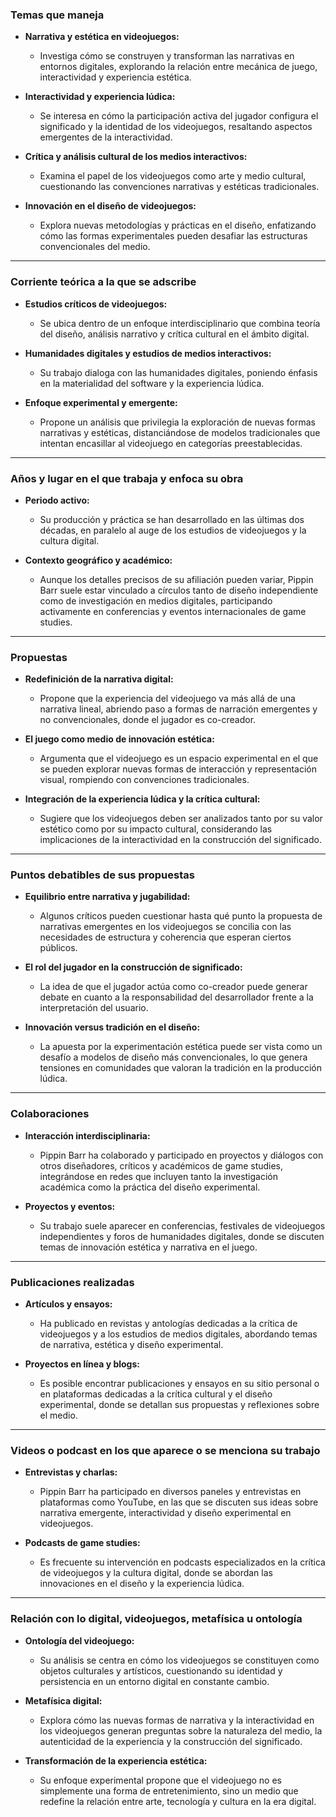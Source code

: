 ### Temas que maneja

- **Narrativa y estética en videojuegos:**
    
    - Investiga cómo se construyen y transforman las narrativas en entornos digitales, explorando la relación entre mecánica de juego, interactividad y experiencia estética.
        
- **Interactividad y experiencia lúdica:**
    
    - Se interesa en cómo la participación activa del jugador configura el significado y la identidad de los videojuegos, resaltando aspectos emergentes de la interactividad.
        
- **Crítica y análisis cultural de los medios interactivos:**
    
    - Examina el papel de los videojuegos como arte y medio cultural, cuestionando las convenciones narrativas y estéticas tradicionales.
        
- **Innovación en el diseño de videojuegos:**
    
    - Explora nuevas metodologías y prácticas en el diseño, enfatizando cómo las formas experimentales pueden desafiar las estructuras convencionales del medio.
        

---

### Corriente teórica a la que se adscribe

- **Estudios críticos de videojuegos:**
    
    - Se ubica dentro de un enfoque interdisciplinario que combina teoría del diseño, análisis narrativo y crítica cultural en el ámbito digital.
        
- **Humanidades digitales y estudios de medios interactivos:**
    
    - Su trabajo dialoga con las humanidades digitales, poniendo énfasis en la materialidad del software y la experiencia lúdica.
        
- **Enfoque experimental y emergente:**
    
    - Propone un análisis que privilegia la exploración de nuevas formas narrativas y estéticas, distanciándose de modelos tradicionales que intentan encasillar al videojuego en categorías preestablecidas.
        

---

### Años y lugar en el que trabaja y enfoca su obra

- **Periodo activo:**
    
    - Su producción y práctica se han desarrollado en las últimas dos décadas, en paralelo al auge de los estudios de videojuegos y la cultura digital.
        
- **Contexto geográfico y académico:**
    
    - Aunque los detalles precisos de su afiliación pueden variar, Pippin Barr suele estar vinculado a círculos tanto de diseño independiente como de investigación en medios digitales, participando activamente en conferencias y eventos internacionales de game studies.
        

---

### Propuestas

- **Redefinición de la narrativa digital:**
    
    - Propone que la experiencia del videojuego va más allá de una narrativa lineal, abriendo paso a formas de narración emergentes y no convencionales, donde el jugador es co-creador.
        
- **El juego como medio de innovación estética:**
    
    - Argumenta que el videojuego es un espacio experimental en el que se pueden explorar nuevas formas de interacción y representación visual, rompiendo con convenciones tradicionales.
        
- **Integración de la experiencia lúdica y la crítica cultural:**
    
    - Sugiere que los videojuegos deben ser analizados tanto por su valor estético como por su impacto cultural, considerando las implicaciones de la interactividad en la construcción del significado.
        

---

### Puntos debatibles de sus propuestas

- **Equilibrio entre narrativa y jugabilidad:**
    
    - Algunos críticos pueden cuestionar hasta qué punto la propuesta de narrativas emergentes en los videojuegos se concilia con las necesidades de estructura y coherencia que esperan ciertos públicos.
        
- **El rol del jugador en la construcción de significado:**
    
    - La idea de que el jugador actúa como co-creador puede generar debate en cuanto a la responsabilidad del desarrollador frente a la interpretación del usuario.
        
- **Innovación versus tradición en el diseño:**
    
    - La apuesta por la experimentación estética puede ser vista como un desafío a modelos de diseño más convencionales, lo que genera tensiones en comunidades que valoran la tradición en la producción lúdica.
        

---

### Colaboraciones

- **Interacción interdisciplinaria:**
    
    - Pippin Barr ha colaborado y participado en proyectos y diálogos con otros diseñadores, críticos y académicos de game studies, integrándose en redes que incluyen tanto la investigación académica como la práctica del diseño experimental.
        
- **Proyectos y eventos:**
    
    - Su trabajo suele aparecer en conferencias, festivales de videojuegos independientes y foros de humanidades digitales, donde se discuten temas de innovación estética y narrativa en el juego.
        

---

### Publicaciones realizadas

- **Artículos y ensayos:**
    
    - Ha publicado en revistas y antologías dedicadas a la crítica de videojuegos y a los estudios de medios digitales, abordando temas de narrativa, estética y diseño experimental.
        
- **Proyectos en línea y blogs:**
    
    - Es posible encontrar publicaciones y ensayos en su sitio personal o en plataformas dedicadas a la crítica cultural y el diseño experimental, donde se detallan sus propuestas y reflexiones sobre el medio.
        

---

### Videos o podcast en los que aparece o se menciona su trabajo

- **Entrevistas y charlas:**
    
    - Pippin Barr ha participado en diversos paneles y entrevistas en plataformas como YouTube, en las que se discuten sus ideas sobre narrativa emergente, interactividad y diseño experimental en videojuegos.
        
- **Podcasts de game studies:**
    
    - Es frecuente su intervención en podcasts especializados en la crítica de videojuegos y la cultura digital, donde se abordan las innovaciones en el diseño y la experiencia lúdica.
        

---

### Relación con lo digital, videojuegos, metafísica u ontología

- **Ontología del videojuego:**
    
    - Su análisis se centra en cómo los videojuegos se constituyen como objetos culturales y artísticos, cuestionando su identidad y persistencia en un entorno digital en constante cambio.
        
- **Metafísica digital:**
    
    - Explora cómo las nuevas formas de narrativa y la interactividad en los videojuegos generan preguntas sobre la naturaleza del medio, la autenticidad de la experiencia y la construcción del significado.
        
- **Transformación de la experiencia estética:**
    
    - Su enfoque experimental propone que el videojuego no es simplemente una forma de entretenimiento, sino un medio que redefine la relación entre arte, tecnología y cultura en la era digital.
